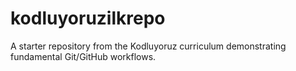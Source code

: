 # kodluyoruzilkrepo

A starter repository from the Kodluyoruz curriculum demonstrating fundamental Git/GitHub workflows.
